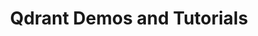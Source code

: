 ---
title: Qdrant Demos and Tutorials
description: Experience firsthand how Qdrant powers intelligent search, anomaly detection, and personalized recommendations, showcasing the full capabilities of vector search to revolutionize data exploration and insights.
cards:
  - id: 0
    title: Semantic Search Demo - Startup Search
    paragraphs:
      - id: 0
        content: This demo leverages a pre-trained SentenceTransformer model to perform semantic searches on startup descriptions, transforming them into vectors for the Qdrant engine.
      - id: 1
        content: Enter a query to see how neural search compares to traditional full-text search, with the option to toggle neural search on and off for direct comparison.
    link:
      text: View Demo
      url: https://qdrant.to/semantic-search-demo
  - id: 1
    title: Semantic Search and Recommendations Demo - Food Discovery
    paragraphs:
      - id: 0
        content: Explore personalized meal recommendations with our demo, using Delivery Service data. Like or dislike dish photos to refine suggestions based on visual appeal.
      - id: 1
        content: Filter options allow for restaurant selections within your delivery area, tailoring your dining experience to your preferences.
    link:
      text: View Demo
      url: https://food-discovery.qdrant.tech/
  - id: 2
    title: Categorization Demo -<br> E-Commerce Products
    paragraphs:
      - id: 0
        content: Discover the power of vector databases in e-commerce through our demo. Simply input a product name and watch as our multi-language model intelligently categorizes it. The dots you see represent product clusters, highlighting our system's efficient categorization.
    link:
      text: View Demo
      url: https://qdrant.to/extreme-classification-demo
  - id: 3
    title: Code Search Demo -<br> Explore Qdrant's Codebase
    paragraphs:
      - id: 0
        content: Semantic search isn't just for natural language. By combining results from two models, qdrant is able to locate relevant code snippets down to the exact line.
    link:
      text: View Demo
      url: https://code-search.qdrant.tech/
---